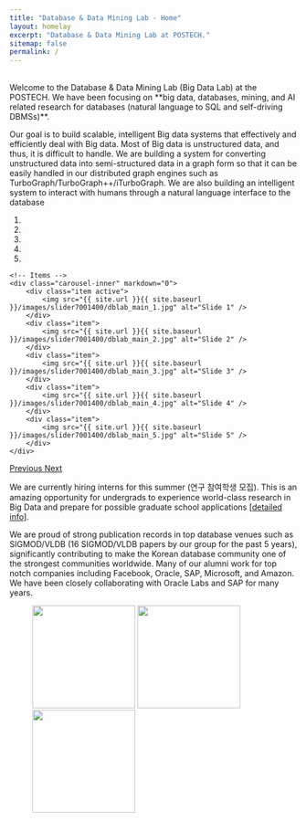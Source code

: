 ```yaml
---
title: "Database & Data Mining Lab - Home"
layout: homelay
excerpt: "Database & Data Mining Lab at POSTECH."
sitemap: false
permalink: /
---
```


<br>
Welcome to the Database & Data Mining Lab (Big Data Lab) at the POSTECH. We have been focusing on **big data, databases, mining, and AI related research for databases (natural language to SQL and self-driving DBMSs)**.

Our goal is to build scalable, intelligent Big data systems that effectively and efficiently deal with Big data. Most of Big data is unstructured data, and thus, it is difficult to handle. We are building a system for converting unstructured data into semi-structured data in a graph form so that it can be easily handled in our distributed graph engines such as TurboGraph/TurboGraph++/iTurboGraph. We are also building an intelligent system to interact with humans through a natural language interface to the database

<div markdown="0" id="carousel" class="carousel slide" data-ride="carousel" data-interval="4000" data-pause="hover" >
    <!-- Menu -->
    <ol class="carousel-indicators">
        <li data-target="#carousel" data-slide-to="0" class="active"></li>
        <li data-target="#carousel" data-slide-to="1"></li>
        <li data-target="#carousel" data-slide-to="2"></li>
        <li data-target="#carousel" data-slide-to="3"></li>
        <li data-target="#carousel" data-slide-to="4"></li>
    </ol>

    <!-- Items -->
    <div class="carousel-inner" markdown="0">
        <div class="item active">
            <img src="{{ site.url }}{{ site.baseurl }}/images/slider7001400/dblab_main_1.jpg" alt="Slide 1" />
        </div>
        <div class="item">
            <img src="{{ site.url }}{{ site.baseurl }}/images/slider7001400/dblab_main_2.jpg" alt="Slide 2" />
        </div>
        <div class="item">
            <img src="{{ site.url }}{{ site.baseurl }}/images/slider7001400/dblab_main_3.jpg" alt="Slide 3" />
        </div>
        <div class="item">
            <img src="{{ site.url }}{{ site.baseurl }}/images/slider7001400/dblab_main_4.jpg" alt="Slide 4" />
        </div>
        <div class="item">
            <img src="{{ site.url }}{{ site.baseurl }}/images/slider7001400/dblab_main_5.jpg" alt="Slide 5" />
        </div>     
    </div>
  <a class="left carousel-control" href="#carousel" role="button" data-slide="prev">
    <span class="glyphicon glyphicon-chevron-left" aria-hidden="true"></span>
    <span class="sr-only">Previous</span>
  </a>
  <a class="right carousel-control" href="#carousel" role="button" data-slide="next">
    <span class="glyphicon glyphicon-chevron-right" aria-hidden="true"></span>
    <span class="sr-only">Next</span>
  </a>
</div>

We are currently hiring interns for this summer (연구 참여학생 모집). This is an amazing opportunity for undergrads to experience world-class research in Big Data and prepare for possible graduate school applications [<a href="https://drive.google.com/file/d/1G9Z-3j-15_vgPzGWpskdxRmSD_2WRe7X/view?usp=sharing">detailed info</a>].

We are proud of strong publication records in top database venues such as SIGMOD/VLDB (16 SIGMOD/VLDB papers by our group for the past 5 years), significantly contributing to make the Korean database community one of the strongest communities worldwide. Many of our alumni work for top notch companies including Facebook, Oracle, SAP, Microsoft, and Amazon. We have been closely collaborating with Oracle Labs and SAP for many years.

<figure class="first">
  <img src="{{ site.url }}{{ site.baseurl }}/images/logopic/Logo_oracle.png" style="width: 180px; ">
  <img src="{{ site.url }}{{ site.baseurl }}/images/logopic/Logo_sap.png" style="width: 180px; ">
  <img src="{{ site.url }}{{ site.baseurl }}/images/logopic/Logo_samsung.png" style="width: 180px; ">
</figure>

<br/>
<br/>
